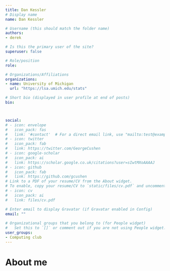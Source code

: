 ```yaml
---
title: Dan Kessler
# Display name
name: Dan Kessler

# Username (this should match the folder name)
authors:
- derek

# Is this the primary user of the site?
superuser: false

# Role/position
role: 

# Organizations/Affiliations
organizations:
- name: University of Michigan
  url: "https://lsa.umich.edu/stats"

# Short bio (displayed in user profile at end of posts)
bio: 



social:
# - icon: envelope
#   icon_pack: fas
#   link: '#contact'  # For a direct email link, use "mailto:test@example.org".
# - icon: twitter
#   icon_pack: fab
#   link: https://twitter.com/GeorgeCushen
# - icon: google-scholar
#   icon_pack: ai
#   link: https://scholar.google.co.uk/citations?user=sIwtMXoAAAAJ
# - icon: github
#   icon_pack: fab
#   link: https://github.com/gcushen
# Link to a PDF of your resume/CV from the About widget.
# To enable, copy your resume/CV to `static/files/cv.pdf` and uncomment the lines below.  
# - icon: cv
#   icon_pack: ai
#   link: files/cv.pdf

# Enter email to display Gravatar (if Gravatar enabled in Config)
email: ""
  
# Organizational groups that you belong to (for People widget)
#   Set this to `[]` or comment out if you are not using People widget.  
user_groups:
- Computing club
---
```


# About me
